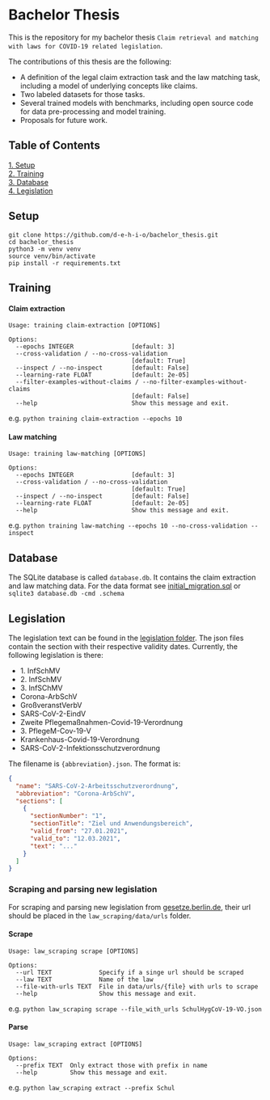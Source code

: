# Bachelor Thesis

This is the repository for my bachelor thesis `Claim retrieval and matching with laws for COVID-19 related legislation`.

The contributions of this thesis are the following:
- A definition of the legal claim extraction task and the law matching task, including a model of underlying concepts like claims.
- Two labeled datasets for those tasks.
- Several trained models with benchmarks, including open source code for data pre-processing and model training.
- Proposals for future work.

## Table of Contents
[1. Setup](#setup)  
[2. Training](#training)  
[3. Database](#database)  
[4. Legislation](#legislation)  

## Setup

```console
git clone https://github.com/d-e-h-i-o/bachelor_thesis.git
cd bachelor_thesis
python3 -m venv venv
source venv/bin/activate
pip install -r requirements.txt
```

## Training

#### Claim extraction
````
Usage: training claim-extraction [OPTIONS]

Options:
  --epochs INTEGER                [default: 3]
  --cross-validation / --no-cross-validation
                                  [default: True]
  --inspect / --no-inspect        [default: False]
  --learning-rate FLOAT           [default: 2e-05]
  --filter-examples-without-claims / --no-filter-examples-without-claims
                                  [default: False]
  --help                          Show this message and exit.
````
e.g. ``python training claim-extraction --epochs 10``
#### Law matching
````
Usage: training law-matching [OPTIONS]

Options:
  --epochs INTEGER                [default: 3]
  --cross-validation / --no-cross-validation
                                  [default: True]
  --inspect / --no-inspect        [default: False]
  --learning-rate FLOAT           [default: 2e-05]
  --help                          Show this message and exit.
````
e.g. ``python training law-matching --epochs 10 --no-cross-validation --inspect``

## Database

The SQLite database is called `database.db`. It contains the claim extraction and law matching data. For the data format 
see [initial_migration.sql](initial_migration.sql) or `sqlite3 database.db -cmd .schema`

## Legislation

The legislation text can be found in the [legislation folder](legislation). The json files contain the section with their
respective validity dates. Currently, the following legislation is there:
- 1\. InfSchMV
- 2\. InfSchMV
- 3\. InfSChMV
- Corona-ArbSchV
- GroßveranstVerbV
- SARS-CoV-2-EindV
- Zweite Pflegemaßnahmen-Covid-19-Verordnung
- 3\. PflegeM-Cov-19-V
- Krankenhaus-Covid-19-Verordnung
- SARS-CoV-2-Infektionsschutzverordnung

The filename is `{abbreviation}.json`. The format is:
```json
{
  "name": "SARS-CoV-2-Arbeitsschutzverordnung",
  "abbreviation": "Corona-ArbSchV",
  "sections": [
    {
      "sectionNumber": "1",
      "sectionTitle": "Ziel und Anwendungsbereich",
      "valid_from": "27.01.2021",
      "valid_to": "12.03.2021",
      "text": "..."
    }
  ]
}
```

### Scraping and parsing new legislation
For scraping and parsing new legislation from [gesetze.berlin.de](gesetze.berlin.de), their url should be placed in the `law_scraping/data/urls` folder.

#### Scrape
``` 
Usage: law_scraping scrape [OPTIONS]

Options:
  --url TEXT             Specify if a singe url should be scraped
  --law TEXT             Name of the law
  --file-with-urls TEXT  File in data/urls/{file} with urls to scrape
  --help                 Show this message and exit.
```
e.g. `python law_scraping scrape --file_with_urls SchulHygCoV-19-VO.json`

#### Parse
```
Usage: law_scraping extract [OPTIONS]

Options:
  --prefix TEXT  Only extract those with prefix in name
  --help         Show this message and exit.
```
e.g. `python law_scraping extract --prefix Schul`